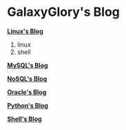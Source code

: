 # **GalaxyGlory's Blog**  
[**Linux's Blog**](https://github.com/galaxyglory/blog/tree/master/linux)
1. linux
2. shell

[**MySQL's Blog**](https://github.com/galaxyglory/blog/tree/master/mysql)

[**NoSQL's Blog**](https://github.com/galaxyglory/blog/tree/master/nosql)

[**Oracle's Blog**](https://github.com/galaxyglory/blog/tree/master/oracle)

[**Python's Blog**](https://github.com/galaxyglory/blog/tree/master/python)

[**Shell's Blog**](https://github.com/galaxyglory/shell)

